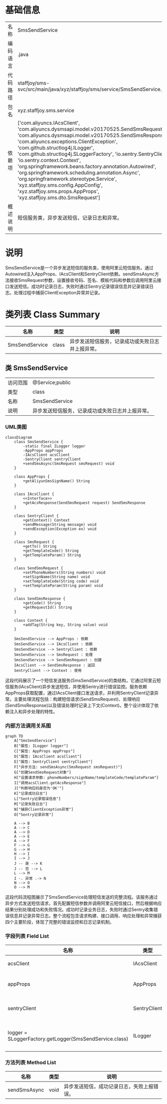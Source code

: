 # 基础信息

|      |      |
|------|------|
| 名称 | SmsSendService |
| 编码语言 | .java |
| 代码路径 | staffjoy/sms-svc/src/main/java/xyz/staffjoy/sms/service/SmsSendService.java |
| 包名 | xyz.staffjoy.sms.service |
| 依赖项 | ['com.aliyuncs.IAcsClient', 'com.aliyuncs.dysmsapi.model.v20170525.SendSmsRequest', 'com.aliyuncs.dysmsapi.model.v20170525.SendSmsResponse', 'com.aliyuncs.exceptions.ClientException', 'com.github.structlog4j.ILogger', 'com.github.structlog4j.SLoggerFactory', 'io.sentry.SentryClient', 'io.sentry.context.Context', 'org.springframework.beans.factory.annotation.Autowired', 'org.springframework.scheduling.annotation.Async', 'org.springframework.stereotype.Service', 'xyz.staffjoy.sms.config.AppConfig', 'xyz.staffjoy.sms.props.AppProps', 'xyz.staffjoy.sms.dto.SmsRequest'] |
| 概述说明 | 短信服务类，异步发送短信，记录日志和异常。 |

# 说明

SmsSendService是一个异步发送短信的服务类，使用阿里云短信服务。通过Autowired注入AppProps、IAcsClient和SentryClient依赖。sendSmsAsync方法接收SmsRequest参数，设置接收号码、签名、模板代码和参数后调用阿里云接口发送短信。成功时记录日志，失败时通过Sentry记录错误信息并记录错误日志。处理过程中捕获ClientException异常并记录。

# 类列表 Class Summary

| 名称   | 类型  | 说明 |
|-------|------|-------------|
| SmsSendService | class | 异步发送短信服务，记录成功或失败日志并上报异常。 |



## 类 SmsSendService

|      |      |
|------|------|
| 访问范围 | @Service;public |
| 类型 | class |
| 名称 | SmsSendService |
| 说明 | 异步发送短信服务，记录成功或失败日志并上报异常。 |


### UML类图

```mermaid
classDiagram
    class SmsSendService {
        -static final ILogger logger
        -AppProps appProps
        -IAcsClient acsClient
        -SentryClient sentryClient
        +sendSmsAsync(SmsRequest smsRequest) void
    }

    class AppProps {
        +getAliyunSmsSignName() String
    }

    class IAcsClient {
        <<Interface>>
        +getAcsResponse(SendSmsRequest request) SendSmsResponse
    }

    class SentryClient {
        +getContext() Context
        +sendMessage(String message) void
        +sendException(Exception ex) void
    }

    class SmsRequest {
        +getTo() String
        +getTemplateCode() String
        +getTemplateParam() String
    }

    class SendSmsRequest {
        +setPhoneNumbers(String numbers) void
        +setSignName(String name) void
        +setTemplateCode(String code) void
        +setTemplateParam(String param) void
    }

    class SendSmsResponse {
        +getCode() String
        +getRequestId() String
    }

    class Context {
        +addTag(String key, String value) void
    }

    SmsSendService --> AppProps : 依赖
    SmsSendService --> IAcsClient : 依赖
    SmsSendService --> SentryClient : 依赖
    SmsSendService --> SmsRequest : 处理
    SmsSendService --> SendSmsRequest : 创建
    IAcsClient --> SendSmsResponse : 返回
    SentryClient --> Context : 使用
```

这段代码展示了一个短信发送服务(SmsSendService)的类结构，它通过阿里云短信服务(IAcsClient)异步发送短信，并使用Sentry进行错误监控。服务依赖AppProps获取配置，通过IAcsClient接口发送请求，并利用SentryClient记录异常。主要处理流程包括：构建短信请求(SendSmsRequest)、处理响应(SendSmsResponse)以及错误处理时记录上下文(Context)。整个设计体现了依赖注入和异步处理的特性。


### 内部方法调用关系图

```mermaid
graph TD
    A["SmsSendService"]
    B["属性: ILogger logger"]
    C["属性: AppProps appProps"]
    D["属性: IAcsClient acsClient"]
    E["属性: SentryClient sentryClient"]
    F["异步方法: sendSmsAsync(SmsRequest smsRequest)"]
    G["创建SendSmsRequest对象"]
    H["设置请求参数: phoneNumbers/signName/templateCode/templateParam"]
    I["调用acsClient.getAcsResponse"]
    J["判断响应码是否为'OK'"]
    K["记录成功日志"]
    L["Sentry记录错误信息"]
    M["记录失败日志"]
    N["捕获ClientException异常"]
    O["Sentry记录异常"]

    A --> B
    A --> C
    A --> D
    A --> E
    A --> F
    F --> G
    G --> H
    H --> I
    I --> J
    J -- 是 --> K
    J -- 否 --> L
    L --> M
    I -. 异常 .-> N
    N --> O
    O --> M
```

这段代码流程图展示了SmsSendService处理短信发送的完整流程。该服务通过异步方式发送短信请求，首先配置短信参数并调用阿里云短信接口，然后根据响应结果分别处理成功和失败情况。成功时记录业务日志，失败时通过Sentry收集错误信息并记录异常日志。整个流程包含请求构建、接口调用、响应处理和异常捕获四个主要阶段，体现了完整的错误监控和日志记录机制。

### 字段列表 Field List

| 名称  | 类型  | 说明 |
|-------|-------|------|
| acsClient | IAcsClient | 自动注入AcsClient实例 |
| appProps | AppProps | 自动注入AppProps配置类实例。 |
| sentryClient | SentryClient | 自动注入SentryClient实例。 |
| logger = SLoggerFactory.getLogger(SmsSendService.class) | ILogger | 静态日志记录器，用于SmsSendService类的日志输出。 |

### 方法列表 Method List

| 名称  | 类型  | 说明 |
|-------|-------|------|
| sendSmsAsync | void | 异步发送短信，成功记录日志，失败上报错误。 |





